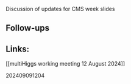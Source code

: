 
Discussion of updates for CMS week slides

## Follow-ups


## Links: 
[[multiHiggs working meeting 12 August 2024]]




202409091204

